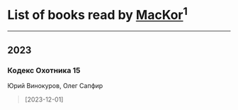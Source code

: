 # List of books read by [MacKor](https://plus.google.com/u/0/110996617505160240010/)<sup>1</sup>
---

## 2023

### Кодекс Охотника 15
Юрий Винокуров, Олег Сапфир
> [2023-12-01] 



